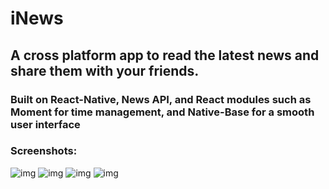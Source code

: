 # iNews

## A cross platform app to read the latest news and share them with your friends.
### Built on React-Native, News API, and React modules such as Moment for time management, and Native-Base for a smooth user interface


### Screenshots:

![img](images/1.jpg)
![img](images/2.jpg)
![img](images/3.jpg)
![img](images/4.jpg)
